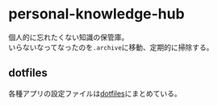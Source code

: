 # personal-knowledge-hub
個人的に忘れたくない知識の保管庫。  
いらないなってなったのを`.archive`に移動、定期的に掃除する。

## dotfiles
各種アプリの設定ファイルは[dotfiles](https://github.com/sh1Nome/dotfiles)にまとめている。
